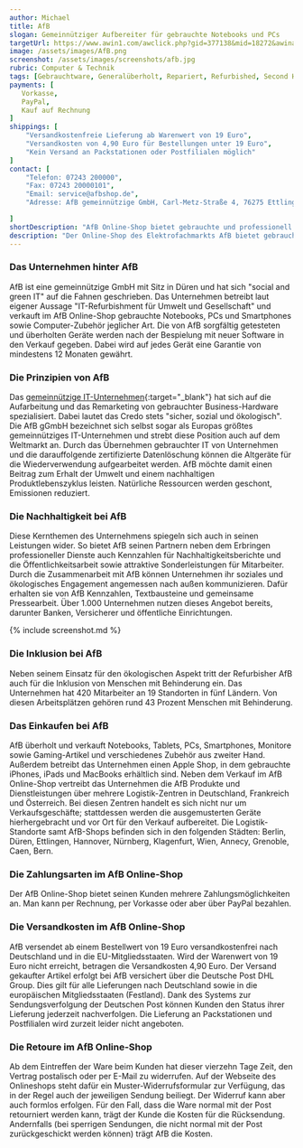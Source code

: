 ```yaml
---
author: Michael
title: AfB
slogan: Gemeinnütziger Aufbereiter für gebrauchte Notebooks und PCs
targetUrl: https://www.awin1.com/awclick.php?gid=377138&mid=18272&awinaffid=731132&linkid=2648760&clickref=
image: /assets/images/AfB.png
screenshot: /assets/images/screenshots/afb.jpg
rubric: Computer & Technik
tags: [Gebrauchtware, Generalüberholt, Repariert, Refurbished, Second Hand]
payments: [
   Vorkasse,
   PayPal,
   Kauf auf Rechnung
]
shippings: [
    "Versandkostenfreie Lieferung ab Warenwert von 19 Euro",
    "Versandkosten von 4,90 Euro für Bestellungen unter 19 Euro",
    "Kein Versand an Packstationen oder Postfilialen möglich"
]
contact: [
    "Telefon: 07243 200000",
    "Fax: 07243 20000101",
    "Email: service@afbshop.de",
    "Adresse: AfB gemeinnützige GmbH, Carl-Metz-Straße 4, 76275 Ettlingen"

]
shortDescription: "AfB Online-Shop bietet gebrauchte und professionell aufbereitete Notebooks sowie Desktop-PCs für mehr Nachhaltigkeit und weniger Verschwendung."
description: "Der Online-Shop des Elektrofachmarkts AfB bietet gebrauchte, generalüberholte Hardware für den Business-Bereich an. Der Dienstleister bietet Unternehmen einen Rundum-Service von der Abholung der Geräte über die vollständige Vernichtung aller Daten beziehungsweise Gerätezerlegung bis zum Remarketing der gebrauchten Hardware. Dabei wirbt AfB mit seiner Art des nachhaltigen Wirtschaftens sowie seinem besonderen Stellenwert als gemeinnützige GmbH."
---
```


### Das Unternehmen hinter AfB

AfB ist eine gemeinnützige GmbH mit Sitz in Düren und hat sich "social and green IT" auf die Fahnen geschrieben. Das Unternehmen betreibt laut eigener Aussage "IT-Refurbishment für Umwelt und Gesellschaft" und verkauft im AfB Online-Shop gebrauchte Notebooks, PCs und Smartphones sowie Computer-Zubehör jeglicher Art. Die von AfB sorgfältig getesteten und überholten Geräte werden nach der Bespielung mit neuer Software in den Verkauf gegeben. Dabei wird auf jedes Gerät eine Garantie von mindestens 12 Monaten gewährt. 

### Die Prinzipien von AfB

Das [gemeinnützige IT-Unternehmen](https://www.afb-group.de/ueber-uns/){:target="_blank"} hat sich auf die Aufarbeitung und das Remarketing von gebrauchter Business-Hardware spezialisiert. Dabei lautet das Credo stets "sicher, sozial und ökologisch". Die AfB gGmbH bezeichnet sich selbst sogar als Europas größtes gemeinnütziges IT-Unternehmen und strebt diese Position auch auf dem Weltmarkt an. Durch das Übernehmen gebrauchter IT von Unternehmen und die darauffolgende zertifizierte Datenlöschung können die Altgeräte für die Wiederverwendung aufgearbeitet werden. AfB möchte damit einen Beitrag zum Erhalt der Umwelt und einem nachhaltigen Produktlebenszyklus leisten. Natürliche Ressourcen werden geschont, Emissionen reduziert.

### Die Nachhaltigkeit bei AfB

Diese Kernthemen des Unternehmens spiegeln sich auch in seinen Leistungen wider. So bietet AfB seinen Partnern neben dem Erbringen professioneller Dienste auch Kennzahlen für Nachhaltigkeitsberichte und die Öffentlichkeitsarbeit sowie attraktive Sonderleistungen für Mitarbeiter. Durch die Zusammenarbeit mit AfB können Unternehmen ihr soziales und ökologisches Engagement angemessen nach außen kommunizieren. Dafür erhalten sie von AfB Kennzahlen, Textbausteine und gemeinsame Pressearbeit. Über 1.000 Unternehmen nutzen dieses Angebot bereits, darunter Banken, Versicherer und öffentliche Einrichtungen.

{% include screenshot.md %}

### Die Inklusion bei AfB

Neben seinem Einsatz für den ökologischen Aspekt tritt der Refurbisher AfB auch für die Inklusion von Menschen mit Behinderung ein. Das Unternehmen hat 420 Mitarbeiter an 19 Standorten in fünf Ländern. Von diesen Arbeitsplätzen gehören rund 43 Prozent Menschen mit Behinderung.

### Das Einkaufen bei AfB

AfB überholt und verkauft Notebooks, Tablets, PCs, Smartphones, Monitore sowie Gaming-Artikel und verschiedenes Zubehör aus zweiter Hand. Außerdem betreibt das Unternehmen einen Apple Shop, in dem gebrauchte iPhones, iPads und MacBooks erhältlich sind. Neben dem Verkauf im AfB Online-Shop vertreibt das Unternehmen die AfB Produkte und Dienstleistungen über mehrere Logistik-Zentren in Deutschland, Frankreich und Österreich. Bei diesen Zentren handelt es sich nicht nur um Verkaufsgeschäfte; stattdessen werden die ausgemusterten Geräte hierhergebracht und vor Ort für den Verkauf aufbereitet. Die Logistik-Standorte samt AfB-Shops befinden sich in den folgenden Städten: Berlin, Düren, Ettlingen, Hannover, Nürnberg, Klagenfurt, Wien, Annecy, Grenoble, Caen, Bern.

### Die Zahlungsarten im AfB Online-Shop

Der AfB Online-Shop bietet seinen Kunden mehrere Zahlungsmöglichkeiten an. Man kann per Rechnung, per Vorkasse oder aber über PayPal bezahlen.

### Die Versandkosten im AfB Online-Shop

AfB versendet ab einem Bestellwert von 19 Euro versandkostenfrei nach Deutschland und in die EU-Mitgliedsstaaten. Wird der Warenwert von 19 Euro nicht erreicht, betragen die Versandkosten 4,90 Euro. Der Versand gekaufter Artikel erfolgt bei AfB versichert über die Deutsche Post DHL Group. Dies gilt für alle Lieferungen nach Deutschland sowie in die europäischen Mitgliedsstaaten (Festland). Dank des Systems zur Sendungsverfolgung der Deutschen Post können Kunden den Status ihrer Lieferung jederzeit nachverfolgen. Die Lieferung an Packstationen und Postfilialen wird zurzeit leider nicht angeboten.

### Die Retoure im AfB Online-Shop

Ab dem Eintreffen der Ware beim Kunden hat dieser vierzehn Tage Zeit, den Vertrag postalisch oder per E-Mail zu widerrufen. Auf der Webseite des Onlineshops steht dafür ein Muster-Widerrufsformular zur Verfügung, das in der Regel auch der jeweiligen Sendung beiliegt. Der Widerruf kann aber auch formlos erfolgen. Für den Fall, dass die Ware normal mit der Post retourniert werden kann, trägt der Kunde die Kosten für die Rücksendung. Andernfalls (bei sperrigen Sendungen, die nicht normal mit der Post zurückgeschickt werden können) trägt AfB die Kosten.